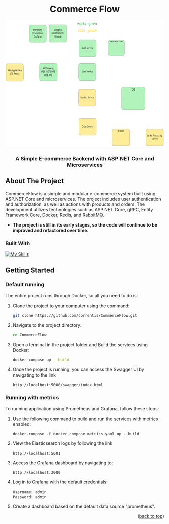 <a id="readme-top"></a>

<br />
<div align="center">

  <h1 align="center">Commerce Flow</h1>
  <img src="architecture.svg" alt="Logo" width="800" height="400">
  <h3 align="center">A Simple E-commerce Backend with ASP.NET Core and Microservices</h3>

</div>




<!-- ABOUT THE PROJECT -->
## About The Project

CommerceFlow is a simple and modular e-commerce system built using ASP.NET Core and microservices. The project includes user authentication and authorization, as well as actions with products and orders. The development utilizes technologies such as ASP.NET Core, gRPC, Entity Framework Core, Docker, Redis, and RabbitMQ.

- <strong>The project is still in its early stages, so the code will continue to be improved and refactored over time.</strong>


### Built With

[![My Skills](https://skillicons.dev/icons?i=cs,net,docker,postgres,redis,rabbitmq,js,ts,react,grafana,prometheus)](https://skillicons.dev)

</p>




<!-- GETTING STARTED -->
## Getting Started

### Default running

The entire project runs through Docker, so all you need to do is:

1. Clone the project to your computer using the command:
   ```sh
   git clone https://github.com/correntis/CommerceFlow.git
   ```
2. Navigate to the project directory:
   ```sh
   cd CommerceFlow
   ```
3. Open a terminal in the project folder and Build the services using Docker:
   ```sh
   docker-compose up --build
   ```
4. Once the project is running, you can access the Swagger UI by navigating to the link
   ```
   http://localhost:5000/swagger/index.html
   ```

### Running with metrics

To running application using Prometheus and Grafana, follow these steps:

1. Use the following command to build and run the services with metrics enabled:
   ```
   docker-compose -f docker-compose-metrics.yaml up --build
   ```
2. View the Elasticsearch logs by following the link
   ```
   http://localhost:5601
   ```
3. Access the Grafana dashboard by navigating to:
   ```
   http://localhost:3000
   ```
4. Log in to Grafana with the default credentials:
   ```
   Username: admin
   Password: admin
   ```
5. Create a dashboard based on the default data source "prometheus".


<p align="right">(<a href="#readme-top">back to top</a>)</p>


[React.js]: https://img.shields.io/badge/React-20232A?style=for-the-badge&logo=docker&logoColor=61DAFB
